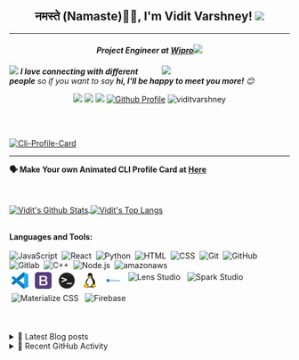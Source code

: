 <h2 align ="center">नमस्ते (Namaste)🙏🏻, I'm Vidit Varshney! <img src="https://media.giphy.com/media/12oufCB0MyZ1Go/giphy.gif" width="50"></h2>

<hr>

<h4 align = " center"><em>Project Engineer at <a href="https://www.wipro.com/">Wipro</a><img src="https://media.giphy.com/media/WUlplcMpOCEmTGBtBW/giphy.gif" width="30"> 
</em></h4>
<img align='right' src="https://media.giphy.com/media/M9gbBd9nbDrOTu1Mqx/giphy.gif" width="230">

<!-- Badges -->

<img src="https://media.giphy.com/media/LnQjpWaON8nhr21vNW/giphy.gif" width="60"> <em><b>I love connecting with different people</b> so if you want to say <b>hi, I'll be happy to meet you more!</b> 😊</em>

<p align="center">
<a href="https://www.linkedin.com/in/imvv/"><img src="https://img.shields.io/badge/-imvv-blue?style=curved-square&logo=Linkedin&logoColor=white&link=https://www.linkedin.com/in/imvv/"></a>
<a href="mailto:viditvarshney222@gmail.com"><img src="https://img.shields.io/badge/-viditvarshney222@gmail.com-c14438?style=curved-square&logo=Gmail&logoColor=white&link=mailto:viditvarshney222@gmail.com"></a>
<a href="https://twitter.com/_imvv"><img src="https://img.shields.io/twitter/url/https/twitter.com/cloudposse.svg?style=social&label=%20%40%20_imvv"></a>
<a href="https://www.github.com/viditvarshney"><img src="https://img.shields.io/github/followers/viditvarshney?label=Follow&style=social" alt="Github Profile"></a>
<!-- <a href="https://github.com/viditvarshney"><img src="https://visitor-badge.glitch.me/badge?page_id=viditvarshney.viditvarshney" alt="Profile Visits"></a> -->
<img src="https://komarev.com/ghpvc/?username=viditvarshney&label=Profile Visits" alt="viditvarshney" />
</p>

<br>
<br>
<p>
<a href src="https://github.com/viditvarshney/CLI_ProfileCard"><img style="width:600px;" src="https://user-images.githubusercontent.com/34159717/123908137-a154ab80-d994-11eb-8c21-1c17379ccf45.PNG" alt="Cli-Profile-Card" /></a>

<hr>

<h4 style="display:inline">🗣 Make Your own Animated CLI Profile Card at <a href="https://github.com/viditvarshney/CLI_ProfileCard">Here</a></h4>
</p>

<br>
<br>

<a href="https://github.com/viditvarshney">
    <img align ="center" src="https://github-readme-stats.vercel.app/api?username=viditvarshney&show_icons=true&theme=slateorange&count_private=true&include_all_commits=true" alt ="Vidit's Github Stats">
</a>
<a href="https://github.com/viditvarshney">
    <img align ="center" src="https://github-readme-stats.vercel.app/api/top-langs/?username=viditvarshney&layout=compact&hide=html" alt ="Vidit's Top Langs">
</a>

<br />
<br />

**Languages and Tools:**  
<br />
![JavaScript](https://img.shields.io/badge/-JavaScript-05122A?style=flat&logo=javascript)&nbsp;
![React](https://img.shields.io/badge/-React-05122A?style=flat&logo=react)&nbsp;
![Python](https://img.shields.io/badge/-Python-05122A?style=flat&logo=python)&nbsp;
![HTML](https://img.shields.io/badge/-HTML-05122A?style=flat&logo=HTML5)&nbsp;
![CSS](https://img.shields.io/badge/-CSS-05122A?style=flat&logo=CSS3&logoColor=1572B6)&nbsp;
![Git](https://img.shields.io/badge/-Git-05122A?style=flat&logo=git)&nbsp;
![GitHub](https://img.shields.io/badge/-GitHub-05122A?style=flat&logo=github)&nbsp;
![Gitlab](https://img.shields.io/badge/-Gitlab-05122A?style=flat&logo=gitlab)&nbsp;
![C++](https://img.shields.io/badge/-C++-05122A?style=flat&logo=C%2B%2B&logoColor=00599C)&nbsp;
![Node.js](https://img.shields.io/badge/-Node.js-05122A?style=flat&logo=node.js)&nbsp;
![amazonaws](https://img.shields.io/badge/-AmazonAWS-05122A?style=flat&logo=amazon-aws)&nbsp;
<br>
<img src="https://raw.githubusercontent.com/github/explore/80688e429a7d4ef2fca1e82350fe8e3517d3494d/topics/visual-studio-code/visual-studio-code.png" alt="VS Code" height="30" style="vertical-align:top; margin:4px">
<img src="https://raw.githubusercontent.com/github/explore/80688e429a7d4ef2fca1e82350fe8e3517d3494d/topics/bootstrap/bootstrap.png" alt="Bootstrap" height="30" style="vertical-align:top; margin:4px">
<img src="https://raw.githubusercontent.com/github/explore/80688e429a7d4ef2fca1e82350fe8e3517d3494d/topics/terminal/terminal.png" alt="Terminal" height="30" style="vertical-align:top; margin:4px">
<img src="https://raw.githubusercontent.com/github/explore/80688e429a7d4ef2fca1e82350fe8e3517d3494d/topics/linux/linux.png" alt="Linux" height="30" style="vertical-align:top; margin:4px" alt="Windows" height="40" style="vertical-align:top; margin:4px">
<img src="https://raw.githubusercontent.com/github/explore/80688e429a7d4ef2fca1e82350fe8e3517d3494d/topics/windows/windows.png" alt="Windows" height="30" style="vertical-align:top; margin:4px">
<img src="https://user-images.githubusercontent.com/34159717/119335133-9037c100-bca9-11eb-9cee-ce295518f8e6.png" alt="Lens Studio" height="35" style="vertical-align:top; margin:4px">
<img src="https://user-images.githubusercontent.com/34159717/119335328-da20a700-bca9-11eb-9a3d-2c8e85ce4f5d.png" alt="Spark Studio" height="35" style="vertical-align:top; margin:4px">
<img src="https://user-images.githubusercontent.com/34159717/119335465-0b00dc00-bcaa-11eb-973e-e0a4cef1f68b.png" alt="Materialize CSS" height="35" style="vertical-align:top; margin:4px">
<img src="https://user-images.githubusercontent.com/34159717/119337510-89f71400-bcac-11eb-9f58-57065f90bafd.png" alt="Firebase" height="35" style="vertical-align:top; margin:4px">

<br /> 
<br />
<details>
  <summary>📘 Latest Blog posts</summary>

<!-- BLOG-POST-LIST:START -->
 💯 [Make Your Identity in Cli World.](https://vblogs.medium.com/make-your-identity-in-cli-world-afec73066001?source=rss-8b2a4ed2bab1------2)
 🌮 [Block in Block Scope..](https://vblogs.medium.com/block-in-block-scope-9ada915c4cb5?source=rss-8b2a4ed2bab1------2)
 🔥 [Intro To Linux](https://vblogs.medium.com/intro-to-linux-83ec7a923bdf?source=rss-8b2a4ed2bab1------2)
 🤔 [Part 2 Challenge #8 Solution](https://vblogs.medium.com/part-2-challenge-8-solution-4374637645df?source=rss-8b2a4ed2bab1------2)
 💯 [Best Book of Python for beginners ?](https://vblogs.medium.com/best-book-of-python-for-beginners-9221e13d4da2?source=rss-8b2a4ed2bab1------2)<!-- BLOG-POST-LIST:END -->

</details>

<details>
  <summary>👀 Recent GitHub Activity</summary>
  
<!--START_SECTION:activity-->
1. 🗣 Commented on [#359](https://github.com/reactiveui/website/issues/359) in [reactiveui/website](https://github.com/reactiveui/website)
2. 🗣 Commented on [#7](https://github.com/viditvarshney/Reaction-Timer.github.io/issues/7) in [viditvarshney/Reaction-Timer.github.io](https://github.com/viditvarshney/Reaction-Timer.github.io)
3. 🗣 Commented on [#43](https://github.com/jamesgeorge007/github-activity-readme/issues/43) in [jamesgeorge007/github-activity-readme](https://github.com/jamesgeorge007/github-activity-readme)
4. ❗️ Opened issue [#65](https://github.com/jamesgeorge007/github-activity-readme/issues/65) in [jamesgeorge007/github-activity-readme](https://github.com/jamesgeorge007/github-activity-readme)
5. 🗣 Commented on [#1](https://github.com/viditvarshney/viditvarshney/issues/1) in [viditvarshney/viditvarshney](https://github.com/viditvarshney/viditvarshney)
<!--END_SECTION:activity-->

</details>
